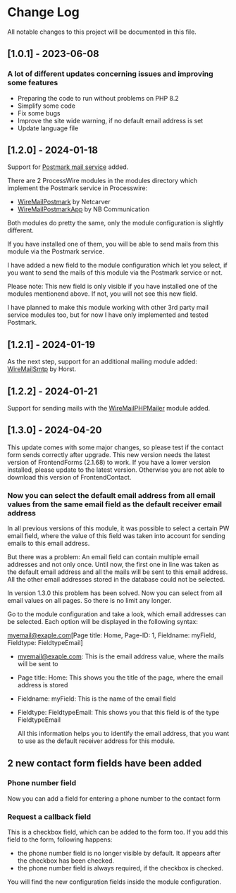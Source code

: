 # Change Log
All notable changes to this project will be documented in this file.

## [1.0.1] - 2023-06-08

### A lot of different updates concerning issues and improving some features
- Preparing the code to run without problems on PHP 8.2
- Simplify some code 
- Fix some bugs
- Improve the site wide warning, if no default email address is set
- Update language file

## [1.2.0] - 2024-01-18

Support for [Postmark mail service](https://postmarkapp.com/) added.

There are 2 ProcessWire modules in the modules directory which implement the Postmark service in Processwire:

- [WireMailPostmark](https://processwire.com/modules/wire-mail-postmark/) by Netcarver
- [WireMailPostmarkApp](https://processwire.com/modules/wire-mail-postmark-app/) by NB Communication

Both modules do pretty the same, only the module configuration is slightly different.

If you have installed one of them, you will be able to send mails from this module via the Postmark service.

I have added a new field to the module configuration which let you select, if you want to send the mails of this module via the Postmark service or not.

Please note: This new field is only visible if you have installed one of the modules mentionend above. If not, you will not see this new field.

I have planned to make this module working with other 3rd party mail service modules too, but for now I have only implemented and tested Postmark.

## [1.2.1] - 2024-01-19

As the next step, support for an additional mailing module added: [WireMailSmtp](https://processwire.com/modules/wire-mail-smtp/) by Horst.

## [1.2.2] - 2024-01-21

Support for sending mails with the [WireMailPHPMailer](https://processwire.com/modules/altivebirit/) module added.

## [1.3.0] - 2024-04-20

This update comes with some major changes, so please test if the contact form sends correctly after upgrade. This new version needs the latest version of FrontendForms (2.1.68) to work. If you have a lower version installed, please update to the latest version. Otherwise you are not able to download this version of FrontendContact. 

### Now you can select the default email address from all email values from the same email field as the default receiver email address

In all previous versions of this module, it was possible to select a certain PW email field, where the value of this field was taken into account for sending emails to this email address.

But there was a problem: An email field can contain multiple email addresses and not only once. Until now, the first one in line was taken as the default email address and all the mails will be sent to this email address. All the other email addresses stored in the database could not be selected.

In version 1.3.0 this problem has been solved. Now you can select from all email values on all pages. So there is no limit any longer.

Go to the module configuration and take a look, which email addresses can be selected. Each option will be displayed in the following syntax:

myemail@exaple.com[Page title: Home, Page-ID: 1, Fieldname: myField, Fieldtype: FieldtypeEmail]

- myemail@exaple.com: This is the email address value, where the mails will be sent to
- Page title: Home: This shows you the title of the page, where the email address is stored
- Fieldname: myField: This is the name of the email field
- Fieldtype: FieldtypeEmail: This shows you that this field is of the type FieldtypeEmail

  All this information helps you to identify the email address, that you want to use as the default receiver address for this module.

## 2 new contact form fields have been added

### Phone number field

Now you can add a field for entering a phone number to the contact form

### Request a callback field

This is a checkbox field, which can be added to the form too. If you add this field to the form, following happens:

- the phone number field is no longer visible by default. It appears after the checkbox has been checked.
- the phone number field is always required, if the checkbox is checked.

You will find the new configuration fields inside the module configuration.

